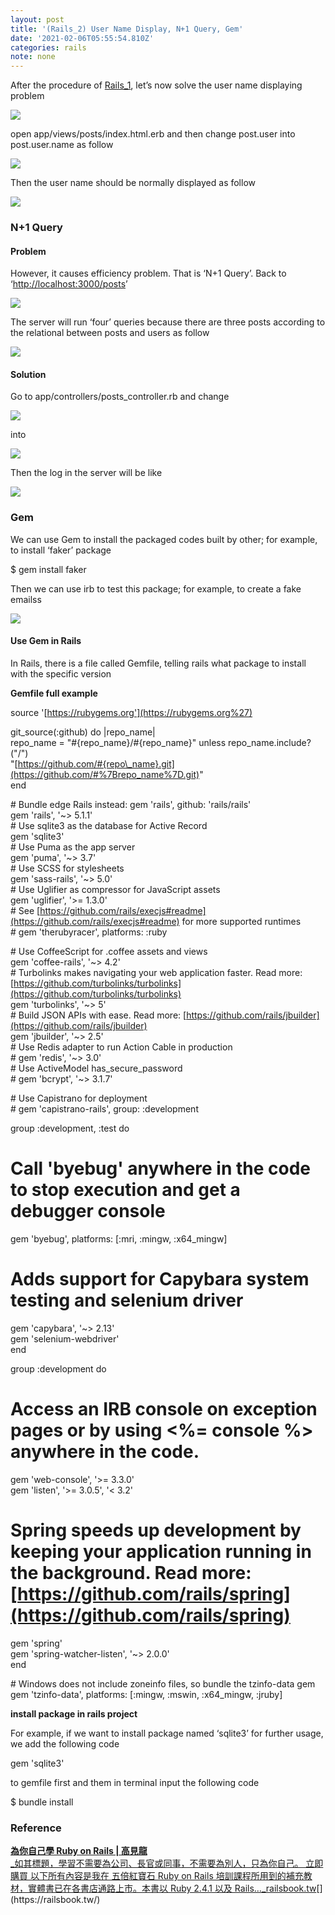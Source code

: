 ```yaml
---
layout: post
title: '(Rails_2) User Name Display, N+1 Query, Gem'
date: '2021-02-06T05:55:54.810Z'
categories: rails
note: none
---
```


After the procedure of [Rails_1](https://t5204713910.medium.com/rails-installation-building-4a6de1641b84), let’s now solve the user name displaying problem

![](/Users/chenyongzhe/coding/practice_not_for_github/javascript_practice/medium-to-markdown/medium-export/posts/md_1623056197395/img/1__g4zDElZxyre__9LnjAmv2__A.png)

open app/views/posts/index.html.erb and then change post.user into post.user.name as follow

![](/Users/chenyongzhe/coding/practice_not_for_github/javascript_practice/medium-to-markdown/medium-export/posts/md_1623056197395/img/1__I63aobUinvKv8sBBIHEtaA.png)

Then the user name should be normally displayed as follow

![](/Users/chenyongzhe/coding/practice_not_for_github/javascript_practice/medium-to-markdown/medium-export/posts/md_1623056197395/img/1__hcpSu1BirHNjovChJtz__5A.png)

### N+1 Query

#### Problem

However, it causes efficiency problem. That is ‘N+1 Query’. Back to ‘[http://localhost:3000/posts](http://localhost:3000/posts)’

![](/Users/chenyongzhe/coding/practice_not_for_github/javascript_practice/medium-to-markdown/medium-export/posts/md_1623056197395/img/1__1wALyxNshVIZyRUY5EIyQw.png)

The server will run ‘four’ queries because there are three posts according to the relational between posts and users as follow

![](/Users/chenyongzhe/coding/practice_not_for_github/javascript_practice/medium-to-markdown/medium-export/posts/md_1623056197395/img/1__woQozSJQ56irBRIA9iUmBw.png)

#### Solution

Go to app/controllers/posts\_controller.rb and change

![](/Users/chenyongzhe/coding/practice_not_for_github/javascript_practice/medium-to-markdown/medium-export/posts/md_1623056197395/img/1__rfJTFmBUWfJ51L9Gr0QYbA.png)

into

![](/Users/chenyongzhe/coding/practice_not_for_github/javascript_practice/medium-to-markdown/medium-export/posts/md_1623056197395/img/1__7Qe5zkJXOumhxGamjgaZOg.png)

Then the log in the server will be like

![](/Users/chenyongzhe/coding/practice_not_for_github/javascript_practice/medium-to-markdown/medium-export/posts/md_1623056197395/img/1__V5jtNZUMpU__DIwwbersGnA.png)

### Gem

We can use Gem to install the packaged codes built by other; for example, to install ‘faker’ package

$ gem install faker

Then we can use irb to test this package; for example, to create a fake emailss

![](/Users/chenyongzhe/coding/practice_not_for_github/javascript_practice/medium-to-markdown/medium-export/posts/md_1623056197395/img/1__FPD7k3GbL0PeR__K8jGXRhg.png)

#### Use Gem in Rails

In Rails, there is a file called Gemfile, telling rails what package to install with the specific version

**Gemfile full example**

source '[https://rubygems.org'](https://rubygems.org%27)

git\_source(:github) do |repo\_name|  
  repo\_name = "#{repo\_name}/#{repo\_name}" unless repo\_name.include?("/")  
  "[https://github.com/#{repo\_name}.git](https://github.com/#%7Brepo_name%7D.git)"  
end

\# Bundle edge Rails instead: gem 'rails', github: 'rails/rails'  
gem 'rails', '~> 5.1.1'  
\# Use sqlite3 as the database for Active Record  
gem 'sqlite3'  
\# Use Puma as the app server  
gem 'puma', '~> 3.7'  
\# Use SCSS for stylesheets  
gem 'sass-rails', '~> 5.0'  
\# Use Uglifier as compressor for JavaScript assets  
gem 'uglifier', '>= 1.3.0'  
\# See [https://github.com/rails/execjs#readme](https://github.com/rails/execjs#readme) for more supported runtimes  
\# gem 'therubyracer', platforms: :ruby

\# Use CoffeeScript for .coffee assets and views  
gem 'coffee-rails', '~> 4.2'  
\# Turbolinks makes navigating your web application faster. Read more: [https://github.com/turbolinks/turbolinks](https://github.com/turbolinks/turbolinks)  
gem 'turbolinks', '~> 5'  
\# Build JSON APIs with ease. Read more: [https://github.com/rails/jbuilder](https://github.com/rails/jbuilder)  
gem 'jbuilder', '~> 2.5'  
\# Use Redis adapter to run Action Cable in production  
\# gem 'redis', '~> 3.0'  
\# Use ActiveModel has\_secure\_password  
\# gem 'bcrypt', '~> 3.1.7'

\# Use Capistrano for deployment  
\# gem 'capistrano-rails', group: :development

group :development, :test do  
  # Call 'byebug' anywhere in the code to stop execution and get a debugger console  
  gem 'byebug', platforms: \[:mri, :mingw, :x64\_mingw\]  
  # Adds support for Capybara system testing and selenium driver  
  gem 'capybara', '~> 2.13'  
  gem 'selenium-webdriver'  
end

group :development do  
  # Access an IRB console on exception pages or by using <%= console %> anywhere in the code.  
  gem 'web-console', '>= 3.3.0'  
  gem 'listen', '>= 3.0.5', '< 3.2'  
  # Spring speeds up development by keeping your application running in the background. Read more: [https://github.com/rails/spring](https://github.com/rails/spring)  
  gem 'spring'  
  gem 'spring-watcher-listen', '~> 2.0.0'  
end

\# Windows does not include zoneinfo files, so bundle the tzinfo-data gem  
gem 'tzinfo-data', platforms: \[:mingw, :mswin, :x64\_mingw, :jruby\]

**install package in rails project**

For example, if we want to install package named ‘sqlite3’ for further usage, we add the following code

gem 'sqlite3'

to gemfile first and them in terminal input the following code

$ bundle install

### Reference

[**為你自己學 Ruby on Rails | 高見龍**  
_如其標題，學習不需要為公司、長官或同事，不需要為別人，只為你自己。 立即購買 以下所有內容是我在 五倍紅寶石 Ruby on Rails 培訓課程所用到的補充教材，實體書已在各書店通路上市。本書以 Ruby 2.4.1 以及 Rails…_railsbook.tw](https://railsbook.tw/ "https://railsbook.tw/")[](https://railsbook.tw/)